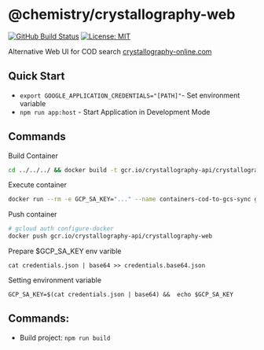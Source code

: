 # @chemistry/crystallography-web
[![GitHub Build Status](https://github.com/chemistry/crystallography-api/workflows/CI/badge.svg)](https://github.com/chemistry/crystallography-api/actions?query=workflow%3ACI)
[![License: MIT](https://img.shields.io/badge/License-MIT-gren.svg)](https://opensource.org/licenses/MIT)

Alternative Web UI for COD search [crystallography-online.com](http://crystallography-online.com/)

## Quick Start
  * ```export GOOGLE_APPLICATION_CREDENTIALS="[PATH]"```- Set environment variable
  * ```npm run app:host``` - Start Application in Development Mode

## Commands
Build Container
```bash
cd ../../../ && docker build -t gcr.io/crystallography-api/crystallography-web -f packages/containers/crystallography-web/Dockerfile .
```

Execute container
```bash
docker run --rm -e GCP_SA_KEY="..." --name containers-cod-to-gcs-sync gcr.io/crystallography-web/crystallography-web
```

Push container
```bash
# gcloud auth configure-docker
docker push gcr.io/crystallography-api/crystallography-web
```

Prepare $GCP_SA_KEY env varible
```
cat credentials.json | base64 >> credentials.base64.json
```

Setting environment variable
```
GCP_SA_KEY=$(cat credentials.json | base64) &&  echo $GCP_SA_KEY
```

## Commands:
  * Build project: `npm run build`
